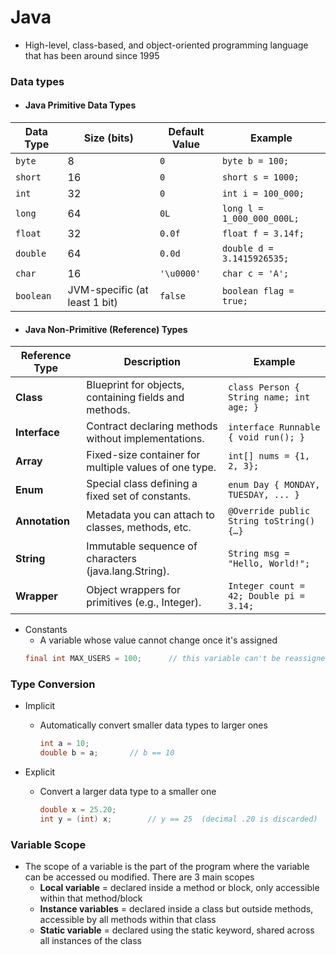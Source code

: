 # Java

- High-level, class-based, and object-oriented programming language that has been around since 1995

### Data types
- #### Java Primitive Data Types

| Data Type | Size (bits)                   | Default Value | Example                         |
|-----------|-------------------------------|---------------|---------------------------------|
| `byte`    | 8                             | `0`           | `byte b = 100;`                 |
| `short`   | 16                            | `0`           | `short s = 1000;`               |
| `int`     | 32                            | `0`           | `int i = 100_000;`              |
| `long`    | 64                            | `0L`          | `long l = 1_000_000_000L;`      |
| `float`   | 32                            | `0.0f`        | `float f = 3.14f;`              |
| `double`  | 64                            | `0.0d`        | `double d = 3.1415926535;`      |
| `char`    | 16                            | `'\u0000'`    | `char c = 'A';`                 |
| `boolean` | JVM-specific (at least 1 bit) | `false`       | `boolean flag = true;`          |

- #### Java Non-Primitive (Reference) Types

| Reference Type  | Description                                           | Example                                    |
|-----------------|-------------------------------------------------------|--------------------------------------------|
| **Class**       | Blueprint for objects, containing fields and methods. | `class Person { String name; int age; }`   |
| **Interface**   | Contract declaring methods without implementations.   | `interface Runnable { void run(); }`       |
| **Array**       | Fixed-size container for multiple values of one type. | `int[] nums = {1, 2, 3};`                  |
| **Enum**        | Special class defining a fixed set of constants.      | `enum Day { MONDAY, TUESDAY, ... }`        |
| **Annotation**  | Metadata you can attach to classes, methods, etc.     | `@Override public String toString() {…}`   |
| **String**      | Immutable sequence of characters (java.lang.String).  | `String msg = "Hello, World!";`            |
| **Wrapper**     | Object wrappers for primitives (e.g., Integer).       | `Integer count = 42; Double pi = 3.14;`    |

- Constants
    - A variable whose value cannot change once it's assigned
    ```java
    final int MAX_USERS = 100;      // this variable can't be reassigned to any other value
    ```

### Type Conversion
- Implicit
    - Automatically convert smaller data types to larger ones
        ```java
        int a = 10;
        double b = a;       // b == 10
        ```

- Explicit
    - Convert a larger data type to a smaller one
        ```java
        double x = 25.20;
        int y = (int) x;        // y == 25  (decimal .20 is discarded)
        ```

### Variable Scope
- The scope of a variable is the part of the program where the variable can be accessed ou modified. There are 3 main scopes
    - **Local variable** = declared inside a method or block, only accessible within that method/block
    - **Instance variables** = declared inside a class but outside methods, accessible by all methods within that class
    - **Static variable** = declared using the static keyword, shared across all instances of the class



